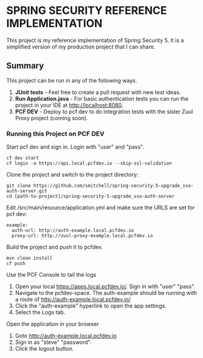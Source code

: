 # SPRING SECURITY REFERENCE IMPLEMENTATION

This project is my reference implementation of Spring Security 5. It is a simplified version of my production project that I can share.

## Summary

This project can be run in any of the following ways.

1) **JUnit tests** - Feel free to create a pull request with new test ideas.
2) **Run Application.java** - For basic authentication tests you can run the project in your IDE at <http://localhost:8080>.
3) **PCF DEV** - Deploy to pcf dev to do integration tests with the sister Zuul Proxy project (coming soon).

### Running this Project on PCF DEV

Start pcf dev and sign in. Login with "user" and "pass".
```
cf dev start
cf login -a https://api.local.pcfdev.io --skip-ssl-validation
```
Clone the project and switch to the project directory:
```
git clone https://github.com/smitchell/spring-security-5-upgrade_sso-auth-server.git
cd [path-to-project]/spring-security-5-upgrade_sso-auth-server
```

Edit /src/main/resource/application.yml and make sure the URLS are set for pcf dev:
```
example:
  auth-url: http://auth-example.local.pcfdev.io
  proxy-url: http://zuul-proxy-example.local.pcfdev.io
```

Build the project and push it to pcfdev.
```
mvn clean install
cf push
```

Use the PCF Console to tail the logs
1) Open your local <https://apps.local.pcfdev.io/>. Sign in with "user" "pass".
2) Navigate to the pcfdev-space. The auth-example should be running with a route of <http://auth-example.local.pcfdev.io/>
3) Click the "auth-example" hyperlink to open the app settings.
4) Select the Logs tab.

Open the application in your browser
1) Goto <http://auth-example.local.pcfdev.io>
2) Sign in as "steve" "password".
3) Click the logout button.
